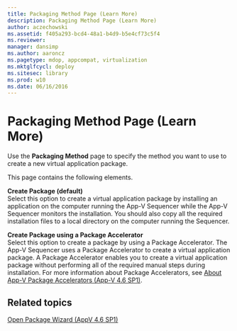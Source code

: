 ```yaml
---
title: Packaging Method Page (Learn More)
description: Packaging Method Page (Learn More)
author: aczechowski
ms.assetid: f405a293-bcd4-48a1-b4d9-b5e4cf73c5f4
ms.reviewer: 
manager: dansimp
ms.author: aaroncz
ms.pagetype: mdop, appcompat, virtualization
ms.mktglfcycl: deploy
ms.sitesec: library
ms.prod: w10
ms.date: 06/16/2016
---
```



# Packaging Method Page (Learn More)


Use the **Packaging Method** page to specify the method you want to use to create a new virtual application package.

This page contains the following elements.

<a href="" id="create-package--default-"></a>**Create Package (default)**  
Select this option to create a virtual application package by installing an application on the computer running the App-V Sequencer while the App-V Sequencer monitors the installation. You should also copy all the required installation files to a local directory on the computer running the Sequencer.

<a href="" id="create-package-using-a-package-accelerator"></a>**Create Package using a Package Accelerator**  
Select this option to create a package by using a Package Accelerator. The App-V Sequencer uses a Package Accelerator to create a virtual application package. A Package Accelerator enables you to create a virtual application package without performing all of the required manual steps during installation. For more information about Package Accelerators, see [About App-V Package Accelerators (App-V 4.6 SP1)](about-app-v-package-accelerators--app-v-46-sp1-.md).

## Related topics


[Open Package Wizard (AppV 4.6 SP1)](open-package-wizard---appv-46-sp1-.md)

 

 





